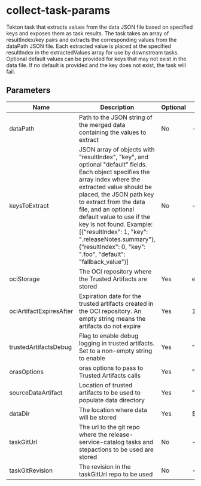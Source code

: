 # collect-task-params

Tekton task that extracts values from the data JSON file based on specified keys and exposes them as task results.
The task takes an array of resultIndex/key pairs and extracts the corresponding values from the dataPath JSON file.
Each extracted value is placed at the specified resultIndex in the extractedValues array for use by downstream
tasks. Optional default values can be provided for keys that may not exist in the data file. If no default is
provided and the key does not exist, the task will fail.

## Parameters

| Name                    | Description                                                                                                                                                                                                                                                                                                                                                                                                    | Optional | Default value           |
|-------------------------|----------------------------------------------------------------------------------------------------------------------------------------------------------------------------------------------------------------------------------------------------------------------------------------------------------------------------------------------------------------------------------------------------------------|----------|-------------------------|
| dataPath                | Path to the JSON string of the merged data containing the values to extract                                                                                                                                                                                                                                                                                                                                    | No       | -                       |
| keysToExtract           | JSON array of objects with "resultIndex", "key", and optional "default" fields. Each object specifies the array index where the extracted value should be placed, the JSON path key to extract from the data file, and an optional default value to use if the key is not found. Example: [{"resultIndex": 1, "key": ".releaseNotes.summary"}, {"resultIndex": 0, "key": ".foo", "default": "fallback_value"}] | No       | -                       |
| ociStorage              | The OCI repository where the Trusted Artifacts are stored                                                                                                                                                                                                                                                                                                                                                      | Yes      | empty                   |
| ociArtifactExpiresAfter | Expiration date for the trusted artifacts created in the OCI repository. An empty string means the artifacts do not expire                                                                                                                                                                                                                                                                                     | Yes      | 1d                      |
| trustedArtifactsDebug   | Flag to enable debug logging in trusted artifacts. Set to a non-empty string to enable                                                                                                                                                                                                                                                                                                                         | Yes      | ""                      |
| orasOptions             | oras options to pass to Trusted Artifacts calls                                                                                                                                                                                                                                                                                                                                                                | Yes      | ""                      |
| sourceDataArtifact      | Location of trusted artifacts to be used to populate data directory                                                                                                                                                                                                                                                                                                                                            | Yes      | ""                      |
| dataDir                 | The location where data will be stored                                                                                                                                                                                                                                                                                                                                                                         | Yes      | $(workspaces.data.path) |
| taskGitUrl              | The url to the git repo where the release-service-catalog tasks and stepactions to be used are stored                                                                                                                                                                                                                                                                                                          | No       | -                       |
| taskGitRevision         | The revision in the taskGitUrl repo to be used                                                                                                                                                                                                                                                                                                                                                                 | No       | -                       |
